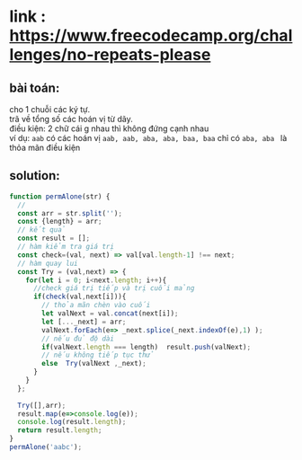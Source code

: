 # link : https://www.freecodecamp.org/challenges/no-repeats-please
## bài toán: 
cho 1 chuỗi các ký tự.<br>
trã về tổng số các hoán vị từ dãy.<br>
điều kiện: 2 chữ cái g nhau thì không đứng cạnh nhau<br>
ví dụ: `aab` có các hoán vị `aab, aab, aba, aba, baa, baa` chỉ có `aba, aba ` là thỏa mãn điều kiện 
## solution:
```javascript
function permAlone(str) {
  // 
  const arr = str.split('');
  const {length} = arr;
  // kết quả
  const result = [];
  // hàm kiểm tra giá trị 
  const check=(val, next) => val[val.length-1] !== next;
  // hàm quay lui
  const Try = (val,next) => {
    for(let i = 0; i<next.length; i++){
      //check giá trị tiếp và trị cuối mảng 
      if(check(val,next[i])){
        // thỏa mãn chèn vào cuối
        let valNext = val.concat(next[i]);
        let [..._next] = arr;
        valNext.forEach(e=> _next.splice(_next.indexOf(e),1) );
        // nếu đủ độ dài 
        if(valNext.length === length)  result.push(valNext);
        // nếu không tiếp tục thử 
        else  Try(valNext ,_next);
      } 
    }
  };
  
  Try([],arr);
  result.map(e=>console.log(e));
  console.log(result.length);
  return result.length;
}
permAlone('aabc');
```
